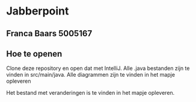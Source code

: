 # Jabberpoint

## Franca Baars 5005167

## Hoe te openen
Clone deze repository en open dat met IntelliJ. Alle .java bestanden zijn te vinden in src/main/java.
Alle diagrammen zijn te vinden in het mapje opleveren

Het bestand met veranderingen is te vinden in het mapje opleveren.

